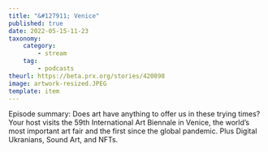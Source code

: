 ```yaml
---
title: "&#127911; Venice"
published: true
date: 2022-05-15-11-23
taxonomy:
    category:
        - stream
    tag:
        - podcasts
theurl: https://beta.prx.org/stories/420898
image: artwork-resized.JPEG
template: item
---
```


Episode summary: Does art have anything to offer us in these trying times? Your host visits the 59th International Art Biennale in Venice, the world&rsquo;s most important art fair and the first since the global pandemic. Plus Digital Ukranians, Sound Art, and NFTs.
